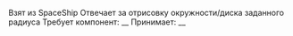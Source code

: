 Взят из SpaceShip
Отвечает за отрисовку окружности/диска заданного радиуса
Требует компонент: __
Принимает: __